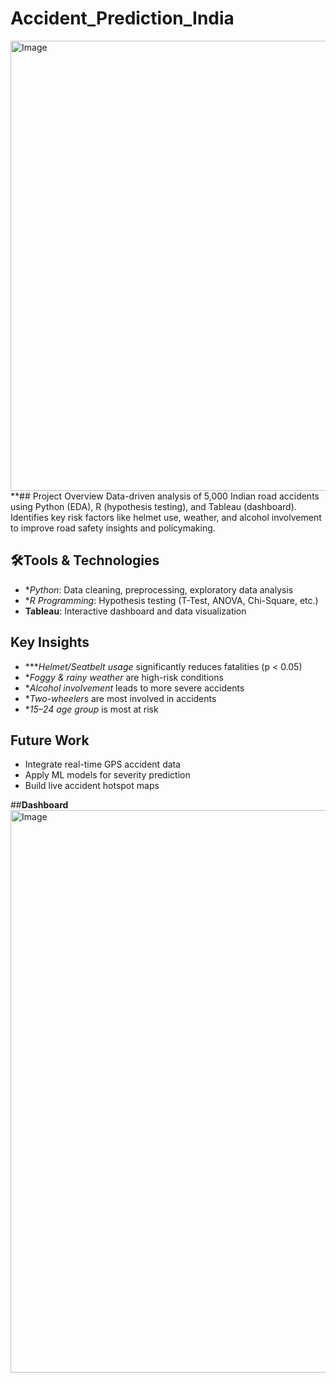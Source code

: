 # Accident_Prediction_India
<img width="1280" height="720" alt="Image" src="https://github.com/user-attachments/assets/134dd2d2-c0bf-4480-9bf9-d05bd00d15f7" />
**##  Project Overview
Data-driven analysis of 5,000 Indian road accidents using Python (EDA), R (hypothesis testing), and Tableau (dashboard). Identifies key risk factors like helmet use, weather, and alcohol involvement to improve road safety insights and policymaking.

## 🛠Tools & Technologies
- **Python*: Data cleaning, preprocessing, exploratory data analysis
- **R Programming*: Hypothesis testing (T-Test, ANOVA, Chi-Square, etc.)
- **Tableau**: Interactive dashboard and data visualization

##  Key Insights
- ****Helmet/Seatbelt usage* significantly reduces fatalities (p < 0.05)
- **Foggy & rainy weather* are high-risk conditions
- **Alcohol involvement* leads to more severe accidents
- **Two-wheelers* are most involved in accidents
- **15–24 age group* is most at risk

##  Future Work
- Integrate real-time GPS accident data
- Apply ML models for severity prediction
- Build live accident hotspot maps

##**Dashboard**
<img width="1600" height="900" alt="Image" src="https://github.com/user-attachments/assets/6e5ec20e-0539-40c7-8181-77d881a52345" />
